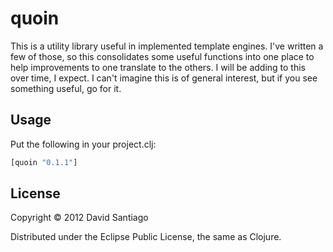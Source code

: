 # quoin

This is a utility library useful in implemented template engines. I've
written a few of those, so this consolidates some useful functions
into one place to help improvements to one translate to the others. I
will be adding to this over time, I expect. I can't imagine this is of
general interest, but if you see something useful, go for it.

## Usage

Put the following in your project.clj:

```clojure
[quoin "0.1.1"]
```

## License

Copyright © 2012 David Santiago

Distributed under the Eclipse Public License, the same as Clojure.
